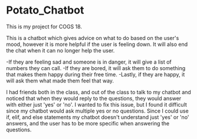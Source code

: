 # Potato_Chatbot

This is my project for COGS 18.

This is a chatbot which gives advice on what to do based on the user's mood, however it is more helpful if the user is feeling down. It will also end the chat when it can no longer help the user.

-If they are feeling sad and someone is in danger, it will give a list of numbers they can call. -If they are bored, it will ask them to do something that makes them happy during their free time. -Lastly, if they are happy, it will ask them what made them feel that way.

I had friends both in the class, and out of the class to talk to my chatbot and noticed that when they would reply to the questions, they would answer with either just 'yes' or 'no'. I wanted to fix this issue, but I found it difficult since my chatbot would ask multiple yes or no questions. Since I could use if, elif, and else statements my chatbot doesn't understand just 'yes' or 'no' answers, and the user has to be more specific when answering the questions.

